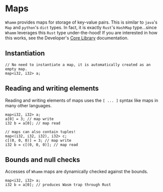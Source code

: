 # Maps #

`Whamm` provides maps for storage of key-value pairs.
This is similar to `java`'s `Map` and `python`'s `dict` types.
In fact, it is exactly `Rust`'s `HashMap` type...since `Whamm` leverages this `Rust` type under-the-hood!
If you are interested in how this works, see the Developer's [Core Library](../../devs/core_lib.md) documentation.

## Instantiation ##

```
// No need to instantiate a map, it is automatically created as an empty map.
map<i32, i32> a;
```

## Reading and writing elements ##

Reading and writing elements of maps uses the `[ ... ]` syntax like maps in many other languages.
```
map<i32, i32> a;
a[0] = 3; // map write
i32 b = a[0]; // map read

// maps can also contain tuples!
map<(i32, i32, i32), i32> c;
c[(0, 0, 0)] = 3; // map write
i32 b = c[(0, 0, 0)]; // map read
```

## Bounds and null checks ##

Accesses of `Whamm` maps are dynamically checked against the bounds.

```
map<i32, i32> a;
i32 b = a[0]; // produces Wasm trap through Rust
```
